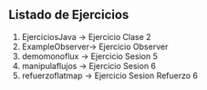 ## Listado de Ejercicios
1. EjerciciosJava -> Ejercicio Clase 2
2. ExampleObserver-> Ejercicio Observer
3. demomonoflux -> Ejercicio Sesion 5
4. manipulaflujos -> Ejercicio Sesion 6
5. refuerzoflatmap -> Ejercicio Sesion Refuerzo 6
